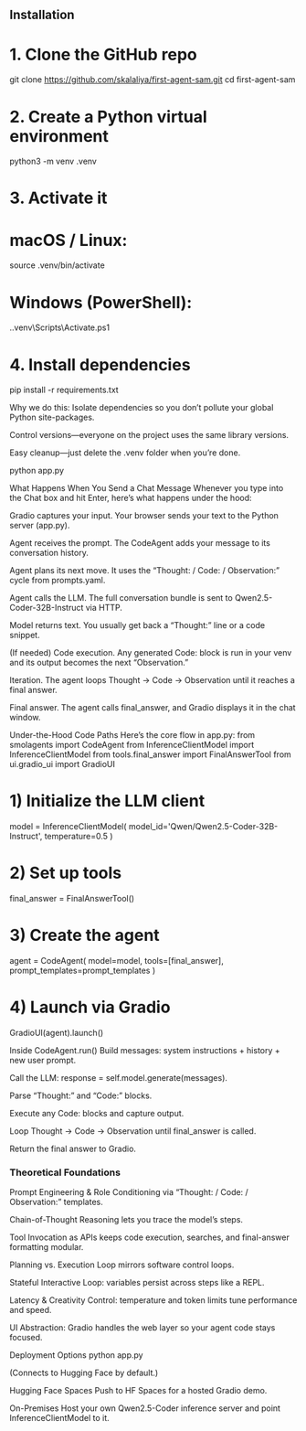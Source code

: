 ## Installation

# 1. Clone the GitHub repo
git clone https://github.com/skalaliya/first-agent-sam.git
cd first-agent-sam

# 2. Create a Python virtual environment
python3 -m venv .venv

# 3. Activate it
# macOS / Linux:
source .venv/bin/activate
# Windows (PowerShell):
.\.venv\Scripts\Activate.ps1

# 4. Install dependencies
pip install -r requirements.txt


Why we do this:
Isolate dependencies so you don’t pollute your global Python site-packages.

Control versions—everyone on the project uses the same library versions.

Easy cleanup—just delete the .venv folder when you’re done.

python app.py

What Happens When You Send a Chat Message
Whenever you type into the Chat box and hit Enter, here’s what happens under the hood:

Gradio captures your input.
Your browser sends your text to the Python server (app.py).

Agent receives the prompt.
The CodeAgent adds your message to its conversation history.

Agent plans its next move.
It uses the “Thought: / Code: / Observation:” cycle from prompts.yaml.

Agent calls the LLM.
The full conversation bundle is sent to Qwen2.5-Coder-32B-Instruct via HTTP.

Model returns text.
You usually get back a “Thought:” line or a code snippet.

(If needed) Code execution.
Any generated Code: block is run in your venv and its output becomes the next “Observation.”

Iteration.
The agent loops Thought → Code → Observation until it reaches a final answer.

Final answer.
The agent calls final_answer, and Gradio displays it in the chat window.

Under-the-Hood Code Paths
Here’s the core flow in app.py:
from smolagents import CodeAgent
from InferenceClientModel import InferenceClientModel
from tools.final_answer import FinalAnswerTool
from ui.gradio_ui import GradioUI

# 1) Initialize the LLM client
model = InferenceClientModel(
    model_id='Qwen/Qwen2.5-Coder-32B-Instruct',
    temperature=0.5
)

# 2) Set up tools
final_answer = FinalAnswerTool()

# 3) Create the agent
agent = CodeAgent(
    model=model,
    tools=[final_answer],
    prompt_templates=prompt_templates
)

# 4) Launch via Gradio
GradioUI(agent).launch()

Inside CodeAgent.run()
Build messages: system instructions + history + new user prompt.

Call the LLM: response = self.model.generate(messages).

Parse “Thought:” and “Code:” blocks.

Execute any Code: blocks and capture output.

Loop Thought → Code → Observation until final_answer is called.

Return the final answer to Gradio.

### Theoretical Foundations
Prompt Engineering & Role Conditioning via “Thought: / Code: / Observation:” templates.

Chain-of-Thought Reasoning lets you trace the model’s steps.

Tool Invocation as APIs keeps code execution, searches, and final-answer formatting modular.

Planning vs. Execution Loop mirrors software control loops.

Stateful Interactive Loop: variables persist across steps like a REPL.

Latency & Creativity Control: temperature and token limits tune performance and speed.

UI Abstraction: Gradio handles the web layer so your agent code stays focused.

Deployment Options
python app.py

(Connects to Hugging Face by default.)

Hugging Face Spaces
Push to HF Spaces for a hosted Gradio demo.

On-Premises
Host your own Qwen2.5-Coder inference server and point InferenceClientModel to it.
